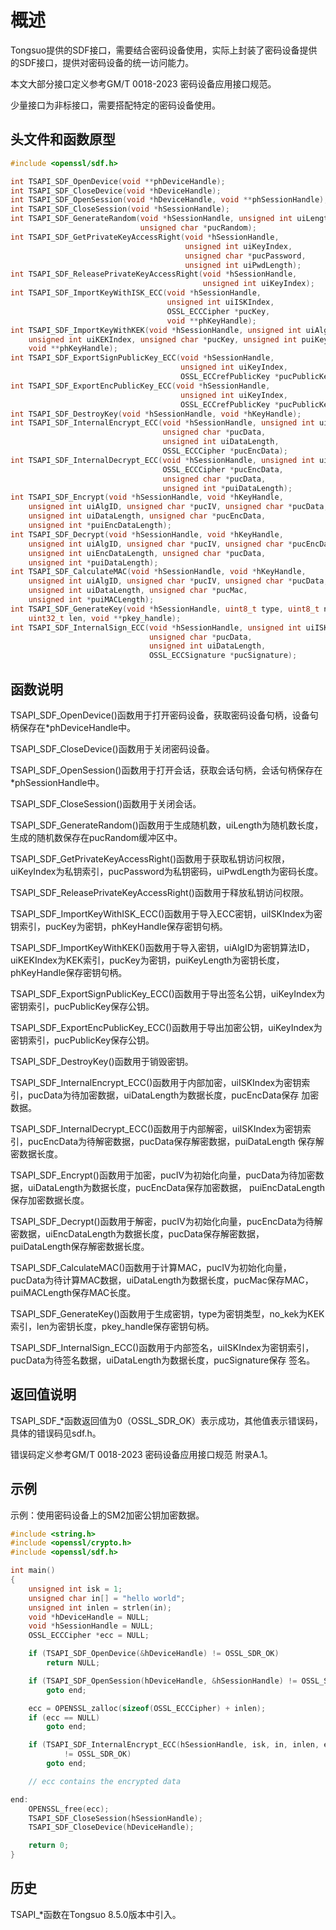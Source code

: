 # 概述

Tongsuo提供的SDF接口，需要结合密码设备使用，实际上封装了密码设备提供的SDF接口，提供对密码设备的统一访问能力。

本文大部分接口定义参考GM/T 0018-2023 密码设备应用接口规范。

少量接口为非标接口，需要搭配特定的密码设备使用。

## 头文件和函数原型

```c
#include <openssl/sdf.h>

int TSAPI_SDF_OpenDevice(void **phDeviceHandle);
int TSAPI_SDF_CloseDevice(void *hDeviceHandle);
int TSAPI_SDF_OpenSession(void *hDeviceHandle, void **phSessionHandle);
int TSAPI_SDF_CloseSession(void *hSessionHandle);
int TSAPI_SDF_GenerateRandom(void *hSessionHandle, unsigned int uiLength,
                             unsigned char *pucRandom);
int TSAPI_SDF_GetPrivateKeyAccessRight(void *hSessionHandle,
                                       unsigned int uiKeyIndex,
                                       unsigned char *pucPassword,
                                       unsigned int uiPwdLength);
int TSAPI_SDF_ReleasePrivateKeyAccessRight(void *hSessionHandle,
                                           unsigned int uiKeyIndex);
int TSAPI_SDF_ImportKeyWithISK_ECC(void *hSessionHandle,
                                   unsigned int uiISKIndex,
                                   OSSL_ECCCipher *pucKey,
                                   void **phKeyHandle);
int TSAPI_SDF_ImportKeyWithKEK(void *hSessionHandle, unsigned int uiAlgID,
    unsigned int uiKEKIndex, unsigned char *pucKey, unsigned int puiKeyLength,
    void **phKeyHandle);
int TSAPI_SDF_ExportSignPublicKey_ECC(void *hSessionHandle,
                                      unsigned int uiKeyIndex,
                                      OSSL_ECCrefPublicKey *pucPublicKey);
int TSAPI_SDF_ExportEncPublicKey_ECC(void *hSessionHandle,
                                      unsigned int uiKeyIndex,
                                      OSSL_ECCrefPublicKey *pucPublicKey);
int TSAPI_SDF_DestroyKey(void *hSessionHandle, void *hKeyHandle);
int TSAPI_SDF_InternalEncrypt_ECC(void *hSessionHandle, unsigned int uiISKIndex,
                                  unsigned char *pucData,
                                  unsigned int uiDataLength,
                                  OSSL_ECCCipher *pucEncData);
int TSAPI_SDF_InternalDecrypt_ECC(void *hSessionHandle, unsigned int uiISKIndex,
                                  OSSL_ECCCipher *pucEncData,
                                  unsigned char *pucData,
                                  unsigned int *puiDataLength);
int TSAPI_SDF_Encrypt(void *hSessionHandle, void *hKeyHandle,
    unsigned int uiAlgID, unsigned char *pucIV, unsigned char *pucData,
    unsigned int uiDataLength, unsigned char *pucEncData,
    unsigned int *puiEncDataLength);
int TSAPI_SDF_Decrypt(void *hSessionHandle, void *hKeyHandle,
    unsigned int uiAlgID, unsigned char *pucIV, unsigned char *pucEncData,
    unsigned int uiEncDataLength, unsigned char *pucData,
    unsigned int *puiDataLength);
int TSAPI_SDF_CalculateMAC(void *hSessionHandle, void *hKeyHandle,
    unsigned int uiAlgID, unsigned char *pucIV, unsigned char *pucData,
    unsigned int uiDataLength, unsigned char *pucMac,
    unsigned int *puiMACLength);
int TSAPI_SDF_GenerateKey(void *hSessionHandle, uint8_t type, uint8_t no_kek,
    uint32_t len, void **pkey_handle);
int TSAPI_SDF_InternalSign_ECC(void *hSessionHandle, unsigned int uiISKIndex,
                               unsigned char *pucData,
                               unsigned int uiDataLength,
                               OSSL_ECCSignature *pucSignature);

```

## 函数说明

TSAPI_SDF_OpenDevice()函数用于打开密码设备，获取密码设备句柄，设备句柄保存在*phDeviceHandle中。

TSAPI_SDF_CloseDevice()函数用于关闭密码设备。

TSAPI_SDF_OpenSession()函数用于打开会话，获取会话句柄，会话句柄保存在*phSessionHandle中。

TSAPI_SDF_CloseSession()函数用于关闭会话。

TSAPI_SDF_GenerateRandom()函数用于生成随机数，uiLength为随机数长度，生成的随机数保存在pucRandom缓冲区中。

TSAPI_SDF_GetPrivateKeyAccessRight()函数用于获取私钥访问权限，uiKeyIndex为私钥索引，pucPassword为私钥密码，uiPwdLength为密码长度。

TSAPI_SDF_ReleasePrivateKeyAccessRight()函数用于释放私钥访问权限。

TSAPI_SDF_ImportKeyWithISK_ECC()函数用于导入ECC密钥，uiISKIndex为密钥索引，pucKey为密钥，phKeyHandle保存密钥句柄。

TSAPI_SDF_ImportKeyWithKEK()函数用于导入密钥，uiAlgID为密钥算法ID，uiKEKIndex为KEK索引，pucKey为密钥，puiKeyLength为密钥长度，
phKeyHandle保存密钥句柄。

TSAPI_SDF_ExportSignPublicKey_ECC()函数用于导出签名公钥，uiKeyIndex为密钥索引，pucPublicKey保存公钥。

TSAPI_SDF_ExportEncPublicKey_ECC()函数用于导出加密公钥，uiKeyIndex为密钥索引，pucPublicKey保存公钥。

TSAPI_SDF_DestroyKey()函数用于销毁密钥。

TSAPI_SDF_InternalEncrypt_ECC()函数用于内部加密，uiISKIndex为密钥索引，pucData为待加密数据，uiDataLength为数据长度，pucEncData保存
加密数据。

TSAPI_SDF_InternalDecrypt_ECC()函数用于内部解密，uiISKIndex为密钥索引，pucEncData为待解密数据，pucData保存解密数据，puiDataLength
保存解密数据长度。

TSAPI_SDF_Encrypt()函数用于加密，pucIV为初始化向量，pucData为待加密数据，uiDataLength为数据长度，pucEncData保存加密数据，
puiEncDataLength保存加密数据长度。

TSAPI_SDF_Decrypt()函数用于解密，pucIV为初始化向量，pucEncData为待解密数据，uiEncDataLength为数据长度，pucData保存解密数据，
puiDataLength保存解密数据长度。

TSAPI_SDF_CalculateMAC()函数用于计算MAC，pucIV为初始化向量，pucData为待计算MAC数据，uiDataLength为数据长度，pucMac保存MAC，
puiMACLength保存MAC长度。

TSAPI_SDF_GenerateKey()函数用于生成密钥，type为密钥类型，no_kek为KEK索引，len为密钥长度，pkey_handle保存密钥句柄。

TSAPI_SDF_InternalSign_ECC()函数用于内部签名，uiISKIndex为密钥索引，pucData为待签名数据，uiDataLength为数据长度，pucSignature保存
签名。

## 返回值说明

TSAPI_SDF_*函数返回值为0（OSSL_SDR_OK）表示成功，其他值表示错误码，具体的错误码见sdf.h。

错误码定义参考GM/T 0018-2023 密码设备应用接口规范 附录A.1。

## 示例

示例：使用密码设备上的SM2加密公钥加密数据。

```c
#include <string.h>
#include <openssl/crypto.h>
#include <openssl/sdf.h>

int main()
{
    unsigned int isk = 1;
    unsigned char in[] = "hello world";
    unsigned int inlen = strlen(in);
    void *hDeviceHandle = NULL;
    void *hSessionHandle = NULL;
    OSSL_ECCCipher *ecc = NULL;

    if (TSAPI_SDF_OpenDevice(&hDeviceHandle) != OSSL_SDR_OK)
        return NULL;

    if (TSAPI_SDF_OpenSession(hDeviceHandle, &hSessionHandle) != OSSL_SDR_OK)
        goto end;

    ecc = OPENSSL_zalloc(sizeof(OSSL_ECCCipher) + inlen);
    if (ecc == NULL)
        goto end;

    if (TSAPI_SDF_InternalEncrypt_ECC(hSessionHandle, isk, in, inlen, ecc)
            != OSSL_SDR_OK)
        goto end;

    // ecc contains the encrypted data

end:
    OPENSSL_free(ecc);
    TSAPI_SDF_CloseSession(hSessionHandle);
    TSAPI_SDF_CloseDevice(hDeviceHandle);

    return 0;
}
```

## 历史

TSAPI_*函数在Tongsuo 8.5.0版本中引入。
